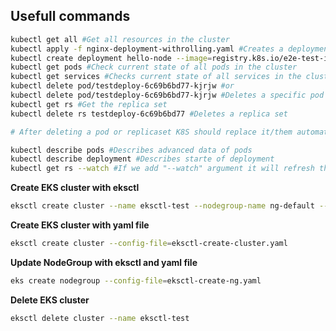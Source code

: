 
## Usefull commands
```bash
kubectl get all #Get all resources in the cluster
kubectl apply -f nginx-deployment-withrolling.yaml #Creates a deployment with the file 
kubectl create deployment hello-node --image=registry.k8s.io/e2e-test-images/agnhost:2.39 -- /agnhost netexec --http-port=8080 #Creates a hard deployment
kubectl get pods #Check current state of all pods in the cluster
kubectl get services #Checks current state of all services in the cluster
kubectl delete pod/testdeploy-6c69b6bd77-kjrjw #or
kubectl delete pod/testdeploy-6c69b6bd77-kjrjw #Deletes a specific pod
kubectl get rs #Get the replica set
kubectl delete rs testdeploy-6c69b6bd77 #Deletes a replica set

# After deleting a pod or replicaset K8S should replace it/them automatically

kubectl describe pods #Describes advanced data of pods
kubectl describe deployment #Describes starte of deployment
kubectl get rs --watch #If we add "--watch" argument it will refresh the output on every change
```


**Create EKS cluster with eksctl**
```bash
eksctl create cluster --name eksctl-test --nodegroup-name ng-default --node-type t3.micro --nodes 2
```

**Create EKS cluster with yaml file**
```bash
eksctl create cluster --config-file=eksctl-create-cluster.yaml
```

**Update NodeGroup with eksctl and yaml file**
```bash
eks create nodegroup --config-file=eksctl-create-ng.yaml
```

**Delete EKS cluster**
```bash
eksctl delete cluster --name eksctl-test 
```